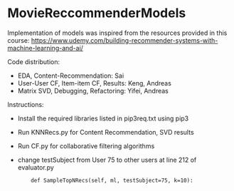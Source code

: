 # MovieReccommenderModels

Implementation of models was inspired from the resources provided in this course:
https://www.udemy.com/building-recommender-systems-with-machine-learning-and-ai/ 

Code distribution:
- EDA, Content-Recommendation: Sai
- User-User CF, Item-item CF, Results: Keng, Andreas
- Matrix SVD, Debugging, Refactoring: Yifei, Andreas

Instructions:
- Install the required libraries listed in pip3req.txt using pip3
- Run KNNRecs.py for Content Recommendation, SVD results
- Run CF.py for collaborative filtering algorithms
- change  testSubject from User 75 to other users at line 212 of evaluator.py
    
    `    def SampleTopNRecs(self, ml, testSubject=75, k=10):`
